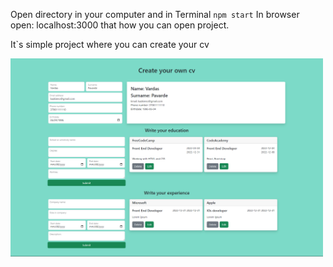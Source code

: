 Open directory in your computer and in Terminal `npm start` 
In browser open: localhost:3000 
that how you can open project.

It`s simple project where you can create your cv

<p>
  <img src='ReactApp.pdf' width='500' />
</p>